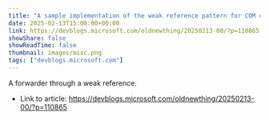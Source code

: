 ```yaml
---
title: "A sample implementation of the weak reference pattern for COM callbacks"
date: 2025-02-13T15:00:00+00:00
link: https://devblogs.microsoft.com/oldnewthing/20250213-00/?p=110865
showShare: false
showReadTime: false
thumbnail: images/misc.png
tags: ["devblogs.microsoft.com"]
---
```

A forwarder through a weak reference.

- Link to article: https://devblogs.microsoft.com/oldnewthing/20250213-00/?p=110865
